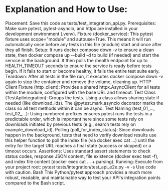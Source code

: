 # Explanation and How to Use:
Placement: Save this code as tests/test_integration_api.py.
Prerequisites: Make sure pytest, pytest-asyncio, and httpx are installed in your development environment (.venv).
Fixture (docker_service):
This pytest fixture uses scope="module" and autouse=True. This means it will run automatically once before any tests in this file (module) start and once after they all finish.
Setup: It runs docker compose down -v to ensure a clean state, then docker compose up --build -d to build (if needed) and start the service in the background. It then polls the /health endpoint for up to HEALTH_TIMEOUT seconds to ensure the service is ready before tests begin. If it fails to start or become healthy, it fails the entire test suite early.
Teardown: After all tests in the file run, it executes docker compose down -v again to stop the container and remove the volume, cleaning up.
HTTP Client Fixture (http_client): Provides a shared httpx.AsyncClient for all tests within the module, configured with the base URL and timeout.
Test Class (TestApiIntegration): Groups the tests. Using a class allows sharing state if needed (like download_ids). The @pytest.mark.asyncio decorator marks the class so all test methods within it can be async.
Test Naming (test_01_..., test_02_...): Using numbered prefixes ensures pytest runs the tests in a predictable order, which is important here since some tests rely on downloads initiated by previous tests (e.g., search tests rely on example_download_id).
Polling (poll_for_index_status): Since downloads happen in the background, tests that need to verify download results use this helper function to poll the index file (via docker exec cat ...) until the entry for the target URL reaches a final state (success or skipped) or a timeout occurs.
Assertions: Uses standard assert statements to check status codes, response JSON content, file existence (docker exec test -f), and index file content (docker exec cat ... + parsing).
Running: Execute from your project root:
pytest tests/integration/test_api_e2e.py -v -s
Use code with caution.
Bash
This Python/pytest approach provides a much more robust, readable, and maintainable way to test your API's integration points compared to the Bash script.